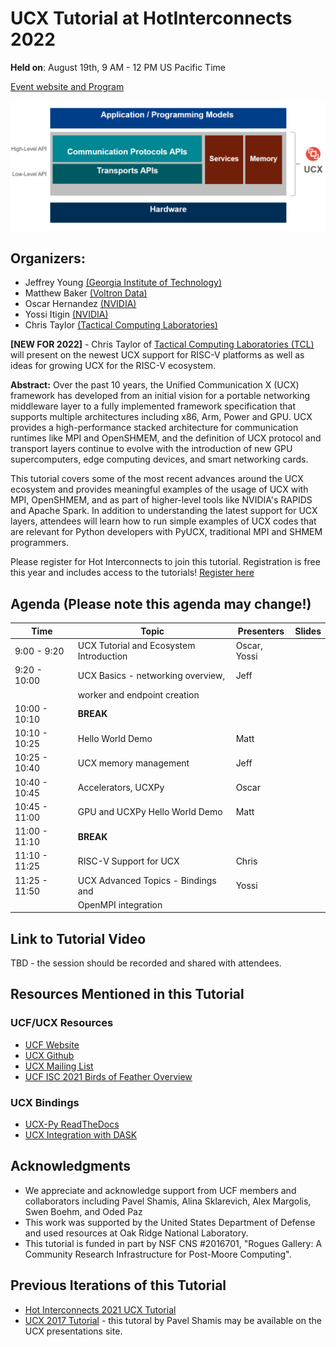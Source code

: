 # UCX Tutorial at HotInterconnects 2022

**Held on**: August 19th, 9 AM - 12 PM US Pacific Time 

[Event website and Program](https://hoti.org/program/)

![UCX Layer](fig/ucx_tutorial_layer_diagram_2021.png)

## Organizers:
* Jeffrey Young [(Georgia Institute of Technology)](https://crnch-rg.cc.gatech.edu/)
* Matthew Baker [(Voltron Data)](https://voltrondata.com/)
* Oscar Hernandez [(NVIDIA)](nvidia.com)
* Yossi Itigin [(NVIDIA)](nvidia.com)
* Chris Taylor [(Tactical Computing Laboratories)](https://tactcomplabs.com/)


**[NEW FOR 2022]** - Chris Taylor of [Tactical Computing Laboratories (TCL)](https://tactcomplabs.com/) will present on the newest UCX support for RISC-V platforms as well as ideas for growing UCX for the RISC-V ecosystem.

**Abstract:** Over the past 10 years, the Unified Communication X (UCX) framework has developed from an initial vision for a portable networking middleware layer to a fully implemented framework specification that supports multiple architectures including x86, Arm, Power and GPU. UCX provides a high-performance stacked architecture for communication runtimes like MPI and OpenSHMEM, and the definition of UCX protocol and transport layers continue to evolve with the introduction of new GPU supercomputers, edge computing devices, and smart networking cards. 

This tutorial covers some of the most recent advances around the UCX ecosystem and provides meaningful examples of the usage of UCX with MPI, OpenSHMEM, and as part of higher-level tools like NVIDIA's RAPIDS and Apache Spark. In addition to understanding the latest support for UCX layers, attendees will learn how to run simple examples of UCX codes that are relevant for Python developers with PyUCX, traditional MPI and SHMEM programmers.

Please register for Hot Interconnects to join this tutorial. Registration is free this year and includes access to the tutorials! [Register here](https://events.zoom.us/ev/Ag0YT5e-lTNl0GMOr_hTDXekOBRsWAKSLRqAlBY0X7Bzwubg3giw~Ail5D916DQK4hw0eT8Y9bI748fr6NFuIA0s9I6LmMGGmgR0z3u4XCqabrw)

## Agenda (Please note this agenda may change!)

| Time          | Topic                                   | Presenters     | Slides | 
| ------------- | --------------------------------------- | ------------- | ------ | 
| 9:00 - 9:20    | UCX Tutorial and Ecosystem Introduction | Oscar, Yossi |        |       
| 9:20 - 10:00   | UCX Basics - networking overview,       | Jeff    |        |       
|                | worker and endpoint creation            |              |        |       
| 10:00 - 10:10  | **BREAK**                               |               |        |       
| 10:10 - 10:25  | Hello World Demo                        |  Matt  |        |       
| 10:25 - 10:40  | UCX memory management                   |  Jeff        |        |       
| 10:40 - 10:45  | Accelerators, UCXPy                     |  Oscar | |
| 10:45 - 11:00  | GPU and UCXPy Hello World Demo          |  Matt  |        |       
| 11:00 - 11:10  | **BREAK**                               |               |        |       
| 11:10 - 11:25  | RISC-V Support for UCX                  |  Chris |        |       
| 11:25 - 11:50  | UCX Advanced Topics - Bindings and         |  Yossi |        |       
|                | OpenMPI integration                     |   |        |       


## Link to Tutorial Video

TBD - the session should be recorded and shared with attendees.

## Resources Mentioned in this Tutorial

### UCF/UCX Resources
* [UCF Website](www.openucx.org)
* [UCX Github](https://github.com/openucx/ucx)
* [UCX Mailing List](https://elist.ornl.gov/mailman/listinfo/ucx-group)
* [UCF ISC 2021 Birds of Feather Overview](https://openucx.org/wp-content/uploads/2021/07/UCF-UCX-BOF-ISC-2021.pdf)

### UCX Bindings
* [UCX-Py ReadTheDocs](https://ucx-py.readthedocs.io/en/latest/)
* [UCX Integration with DASK](https://blog.dask.org/2019/06/09/ucx-dgx)

## Acknowledgments
* We appreciate and acknowledge support from UCF members and collaborators including Pavel Shamis, Alina Sklarevich, Alex Margolis, Swen Boehm, and Oded Paz​
* This work was supported by the United States Department of Defense and used resources at Oak Ridge National Laboratory.
* This tutorial is funded in part by NSF CNS #2016701, "Rogues Gallery: A Community Research Infrastructure for Post-Moore Computing".

## Previous Iterations of this Tutorial
* [Hot Interconnects 2021 UCX Tutorial](https://github.com/gt-crnch-rg/ucx-tutorial-hot-interconnects/tree/v2021.8)
* [UCX 2017 Tutorial](https://openucx.org/presentations/) - this tutoral by Pavel Shamis may be available on the UCX presentations site. 
